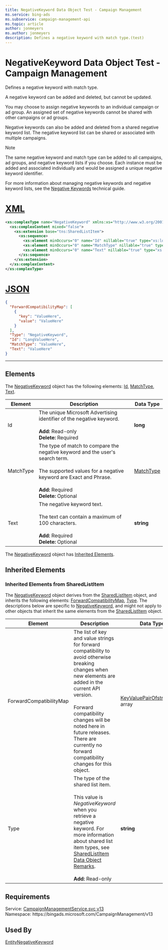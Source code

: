 ```yaml
---
title: NegativeKeyword Data Object Test - Campaign Management
ms.service: bing-ads
ms.subservice: campaign-management-api
ms.topic: article
author: jonmeyers
ms.author: jonmeyers
description: Defines a negative keyword with match type.(test)
---
```

# NegativeKeyword Data Object Test - Campaign Management
Defines a negative keyword with match type. 

A negative keyword can be added and deleted, but cannot be updated.

You may choose to assign negative keywords to an individual campaign or ad group. An assigned set of negative keywords cannot be shared with other campaigns or ad groups.

Negative keywords can also be added and deleted from a shared negative keyword list. The negative keyword list can be shared or associated with multiple campaigns.

> [!NOTE]
> The same negative keyword and match type can be added to all campaigns, ad groups, and negative keyword lists if you choose. Each instance must be added and associated individually and would be assigned a unique negative keyword identifier.

For more information about managing negative keywords and negative keyword lists, see the [Negative Keywords](../guides/negative-keywords.md) technical guide. 

# [XML](#tab/xml)

```xml
<xs:complexType name="NegativeKeyword" xmlns:xs="http://www.w3.org/2001/XMLSchema">
  <xs:complexContent mixed="false">
    <xs:extension base="tns:SharedListItem">
      <xs:sequence>
        <xs:element minOccurs="0" name="Id" nillable="true" type="xs:long" />
        <xs:element minOccurs="0" name="MatchType" nillable="true" type="tns:MatchType" />
        <xs:element minOccurs="0" name="Text" nillable="true" type="xs:string" />
      </xs:sequence>
    </xs:extension>
  </xs:complexContent>
</xs:complexType>
```

# [JSON](#tab/json)

```json
{
  "ForwardCompatibilityMap": [
    {
      "key": "ValueHere",
      "value": "ValueHere"
    }
  ],
  "Type": "NegativeKeyword",
  "Id": "LongValueHere",
  "MatchType": "ValueHere",
  "Text": "ValueHere"
}
```

-----

## <a name="elements"></a>Elements

The [NegativeKeyword](negativekeyword.md) object has the following elements: [Id](#id), [MatchType](#matchtype), [Text](#text).

|Element|Description|Data Type|
|-----------|---------------|-------------|
|<a name="id"></a>Id|The unique Microsoft Advertising identifier of the negative keyword.<br/><br/>**Add:** Read-only<br/>**Delete:** Required|**long**|
|<a name="matchtype"></a>MatchType|The type of match to compare the negative keyword and the user's search term.<br/><br/>The supported values for a negative keyword are Exact and Phrase.<br/><br/>**Add:** Required<br/>**Delete:** Optional|[MatchType](matchtype.md)|
|<a name="text"></a>Text|The negative keyword text.<br/><br/>The text can contain a maximum of 100 characters.<br/><br/>**Add:** Required<br/>**Delete:** Optional|**string**|

The [NegativeKeyword](negativekeyword.md) object has [Inherited Elements](#inheritedelements).

## <a name="inheritedelements"></a>Inherited Elements

### <a name="inheritedelementssharedlistitem"></a>Inherited Elements from SharedListItem
The [NegativeKeyword](negativekeyword.md) object derives from the [SharedListItem](sharedlistitem.md) object, and inherits the following elements: [ForwardCompatibilityMap](#forwardcompatibilitymap), [Type](#type). The descriptions below are specific to [NegativeKeyword](negativekeyword.md), and might not apply to other objects that inherit the same elements from the [SharedListItem](sharedlistitem.md) object.  

|Element|Description|Data Type|
|-----------|---------------|-------------|
|<a name="forwardcompatibilitymap"></a>ForwardCompatibilityMap|The list of key and value strings for forward compatibility to avoid otherwise breaking changes when new elements are added in the current API version.<br/><br/>Forward compatibility changes will be noted here in future releases. There are currently no forward compatibility changes for this object.|[KeyValuePairOfstringstring](keyvaluepairofstringstring.md) array|
|<a name="type"></a>Type|The type of the shared list item.<br/><br/>This value is *NegativeKeyword* when you retrieve a negative keyword. For more information about shared list item types, see [SharedListItem Data Object Remarks](sharedlistitem.md#remarks).<br/><br/>**Add:** Read-only|**string**|

## Requirements
Service: [CampaignManagementService.svc v13](https://campaign.api.bingads.microsoft.com/Api/Advertiser/CampaignManagement/v13/CampaignManagementService.svc)  
Namespace: https\://bingads.microsoft.com/CampaignManagement/v13  

## Used By
[EntityNegativeKeyword](entitynegativekeyword.md)  
